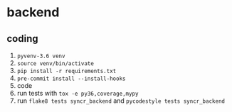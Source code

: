 # backend

## coding

1. `pyvenv-3.6 venv`
2. `source venv/bin/activate`
3. `pip install -r requirements.txt`
4. `pre-commit install --install-hooks`
5. code
6. run tests with `tox -e py36,coverage,mypy`
7. run `flake8 tests syncr_backend` and `pycodestyle tests syncr_backend`
